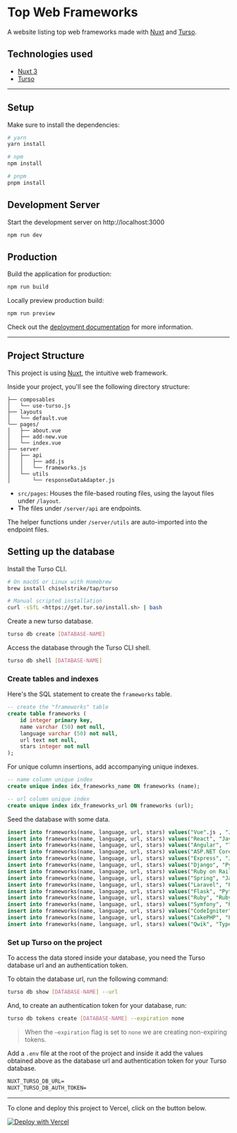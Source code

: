 # Top Web Frameworks

A website listing top web frameworks made with [Nuxt] and [Turso].

## Technologies used

- [Nuxt 3]
- [Turso]

---

## Setup

Make sure to install the dependencies:

```bash
# yarn
yarn install

# npm
npm install

# pnpm
pnpm install
```

## Development Server

Start the development server on http://localhost:3000

```bash
npm run dev
```

## Production

Build the application for production:

```bash
npm run build
```

Locally preview production build:

```bash
npm run preview
```

Check out the [deployment documentation] for more information.

---

## Project Structure

This project is using [Nuxt], the intuitive web framework.

Inside your project, you'll see the following directory structure:

```
├── composables
│   └── use-turso.js
├── layouts
│   └── default.vue
└── pages/
│   ├── about.vue
│   ├── add-new.vue
│   └── index.vue
├── server
│   ├── api
│   │   ├── add.js
│   │   └── frameworks.js
│   └── utils
│       └── responseDataAdapter.js
```

- `src/pages`: Houses the file-based routing files, using the layout files under
  `/layout`.
- The files under `/server/api`  are endpoints.

The helper functions under `/server/utils` are auto-imported into the endpoint
files.

## Setting up the database

Install the Turso CLI.

```sh
# On macOS or Linux with Homebrew
brew install chiselstrike/tap/turso

# Manual scripted installation
curl -sSfL <https://get.tur.so/install.sh> | bash
```

Create a new turso database.

```sh
turso db create [DATABASE-NAME]
```

Access the database through the Turso CLI shell.

```sh
turso db shell [DATABASE-NAME]
```

### Create tables and indexes

Here's the SQL statement to create the `frameworks` table.

```sql
-- create the "frameworks" table
create table frameworks (
	id integer primary key,
	name varchar (50) not null,
	language varchar (50) not null,
	url text not null,
	stars integer not null
);
```

For unique column insertions, add accompanying unique indexes.

```sql
-- name column unique index
create unique index idx_frameworks_name ON frameworks (name);                                                                                             

-- url column unique index
create unique index idx_frameworks_url ON frameworks (url);
```

Seed the database with some data.

```sql
insert into frameworks(name, language, url, stars) values("Vue".js , "JavaScript", "https://github.com/vuejs/vue", 203000);
insert into frameworks(name, language, url, stars) values("React", "JavaScript", "https://github.com/facebook/react", 206000);
insert into frameworks(name, language, url, stars) values("Angular", "TypeScript", "https://github.com/angular/angular", 87400);
insert into frameworks(name, language, url, stars) values("ASP.NET Core", "C#", "https://github.com/dotnet/aspnetcore", 31400);
insert into frameworks(name, language, url, stars) values("Express", "JavaScript", "https://github.com/expressjs/express", 60500);
insert into frameworks(name, language, url, stars) values("Django", "Python", "https://github.com/django/django", 69800);
insert into frameworks(name, language, url, stars) values("Ruby on Rails", "Ruby", "https://github.com/rails/rails", 52600);
insert into frameworks(name, language, url, stars) values("Spring", "Java", "https://github.com/spring-projects/spring-framework", 51400);
insert into frameworks(name, language, url, stars) values("Laravel", "PHP", "https://github.com/laravel/laravel", 73100);
insert into frameworks(name, language, url, stars) values("Flask", "Python", "https://github.com/pallets/flask", 62500);
insert into frameworks(name, language, url, stars) values("Ruby", "Ruby", "https://github.com/ruby/ruby", 41000);
insert into frameworks(name, language, url, stars) values("Symfony", "PHP", "https://github.com/symfony/symfony", 28200);
insert into frameworks(name, language, url, stars) values("CodeIgniter", "PHP", "https://github.com/bcit-ci/CodeIgniter", 18200);
insert into frameworks(name, language, url, stars) values("CakePHP", "PHP", "https://github.com/cakephp/cakephp", 8600);
insert into frameworks(name, language, url, stars) values("Qwik", "TypeScript", "https://github.com/BuilderIO/qwik", 16400);
```

### Set up Turso on the project

To access the data stored inside your database, you need the Turso database url
and an authentication token.

To obtain the database url, run the following command:

```sh
turso db show [DATABASE-NAME] --url
```

And, to create an authentication token for your database, run:

```sh
turso db tokens create [DATABASE-NAME] --expiration none
```

> When the `–expiration` flag is set to `none` we are creating non-expiring
> tokens.

Add a `.env` file at the root of the project and inside it add the values
obtained above as the database url and authentication token for your Turso
database.

```txt
NUXT_TURSO_DB_URL=
NUXT_TURSO_DB_AUTH_TOKEN=
```

---

To clone and deploy this project to Vercel, click on the button below.

[![Deploy with Vercel](https://vercel.com/button)](https://vercel.com/new/clone?repository-url=https%3A%2F%2Fgithub.com%2Fturso-extended%2Fapp-top-web-frameworks&env=NUXT_TURSO_DB_URL,NUXT_TURSO_DB_AUTH_TOKEN)

[Nuxt]: https://nuxt.com/
[Nuxt 3]: https://nuxt.com/
[Turso]: https://chiselstrike.com
[deployment documentation]: https://nuxt.com/docs/getting-started/deployment
